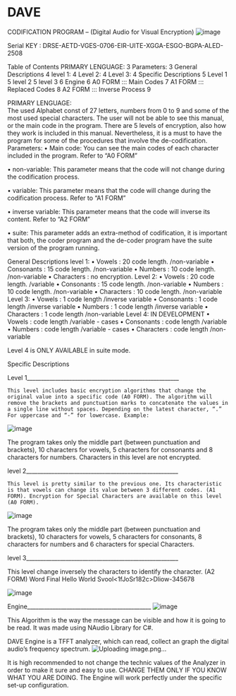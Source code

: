 # DAVE

CODIFICATION PROGRAM – (Digital Audio for Visual Encryption)
![image](https://user-images.githubusercontent.com/57459152/135192384-fae5da5d-f5fe-4609-b17d-02c66c2f910d.png)

Serial KEY : DRSE-AETD-VGES-0706-EIR-UITE-XGGA-ESGO-BGPA-ALED-2508

Table of Contents
PRIMARY LENGUAGE:	3
Parameters:	3
General Descriptions	4
level 1:	4
Level 2:	4
Level 3:	4
Specific Descriptions	5
Level 1	5
level 2	5
level 3	6
Engine	6
A0 FORM ::: Main Codes	7
A1 FORM ::: Replaced Codes	8
A2 FORM ::: Inverse Process	9

PRIMARY LENGUAGE:	
	The used Alphabet const of 27 letters, numbers from 0 to 9 and some of the most used special characters. The user will not be able to see this manual, or the main code in the program. There are 5 levels of encryption, also how they work is included in this manual. Nevertheless, it is a must to have the program for some of the procedures that involve the de-codification.
Parameters:
•	Main code: You can see the main codes of each character included in the program. Refer to “A0 FORM”

•	non-variable: This parameter means that the code will not change during the codification process.

•	variable: This parameter means that the code will change during the codification process. Refer to “A1 FORM”

•	inverse variable: This parameter means that the code will inverse its content. Refer to “A2 FORM”

•	suite: This parameter adds an extra-method of codification, it is important that both, the coder program and the de-coder program have the suite version of the program running.  

General Descriptions 
level 1:
•	Vowels 	:	20 code length. /non-variable 
•	Consonants	:	15 code length. /non-variable
•	Numbers 	:	10 code length. /non-variable
•	Characters	:	no encryption. 
Level 2:
•	Vowels 	:	20 code length. /variable
•	Consonants	:	15 code length. /non-variable
•	Numbers 	:	10 code length. /non-variable
•	Characters	:	10 code length. /non-variable
Level 3:
•	Vowels 	:	1 code length /inverse variable
•	Consonants	:	1 code length /inverse variable
•	Numbers 	:	1 code length /inverse variable
•	Characters	:	1 code length /non-variable
Level 4:	IN DEVELOPMENT
•	Vowels 	:	 code length /variable - cases
•	Consonants	:	 code length /variable 
•	Numbers 	:	 code length /variable - cases
•	Characters	:	 code length /non-variable


Level 4 is ONLY AVAILABLE in suite mode.


Specific Descriptions

Level 1______________________________________________________

	This level includes basic encryption algorithms that change the original value into a specific code (A0 FORM). The algorithm will remove the brackets and punctuation marks to concatenate the values in a single line without spaces. Depending on the latest character, “.” For uppercase and “-” for lowercase. Example:

![image](https://user-images.githubusercontent.com/57459152/135192609-39695da5-11e8-40f7-8e3b-f78ad9bcf7f1.png)

The program takes only the middle part (between punctuation and brackets), 10 characters for vowels, 5 characters for consonants and 8 characters for numbers. Characters in this level are not encrypted.

level 2______________________________________________________

	This level is pretty similar to the previous one. Its characteristic is that vowels can change its value between 3 different codes. (A1 FORM). Encryption for Special Characters are available on this level (A0 FORM).

![image](https://user-images.githubusercontent.com/57459152/135192639-3350f810-6d95-4b71-9928-73b5d2a87d71.png)

The program takes only the middle part (between punctuation and brackets), 10 characters for vowels, 5 characters for consonants, 8 characters for numbers and 6 characters for special Characters.

level 3______________________________________________________

This level change inversely the characters to identify the character. (A2 FORM)
Word	Final 
Hello World	Svool<1fJoSr182c>Dliow-345678

![image](https://user-images.githubusercontent.com/57459152/135192652-81f892bd-d960-4c7d-a5d3-fed0b3772770.png)

Engine____________________________________________
![image](https://user-images.githubusercontent.com/57459152/135192664-350215e6-f955-4407-ae01-88c2cea4de0f.png)

This Algorithm is the way the message can be visible and how it is going to be read. It was made using NAudio Library for C#.

DAVE Engine is a TFFT analyzer, which can read, collect an graph the digital audio’s frequency spectrum.
![Uploading image.png…]()

It is high recommended to not change the technic values of the Analyzer in order to make it sure and easy to use. CHANGE THEM ONLY IF YOU KNOW WHAT YOU ARE DOING. The Engine will work perfectly under the specific set-up configuration.

